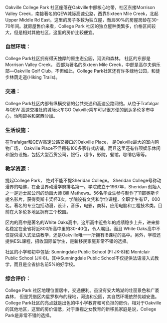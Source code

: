 Oakville College Park 社区座落在Oakville中部核心地带，社区东接Morrison Valley Creek，南接著名的QEW城际高速公路，西靠Sixteen Mile Creek，北起Upper Middle Rd East。这里的房子多数为独立屋，而且80%的房屋房龄在30-70年间。就房屋售价来看，College Park 社区的独立屋种类繁多，价格区间较大，但是相对其他社区，这里的房价比较便宜。

### 自然环境：
College Park社区拥有得天独厚的原生态公园，河流和森林。 社区的东部是Morrison Valley Creek， 西部为著名的Sixteen Mile Creek，中部是高尔夫俱乐部—Oakville Golf Club。不但如此，College Park社区还有许多绿地公园，和徒步林荫走道(Hiking Trails)。

### 交通： 
College Park社区内部有纵横交错的公共交通和高速公路网络。从位于Trafalgar与QEW 高速交接处的城际火车GO Oakville乘车可以很方便的到达多伦多市中心，怡陶碧谷和密西沙加。

### 生活设施：
在Trafalgar和QEW高速公路交接口的Oakville Place， 是Oakville最大的室内购物广场，  Oakville Place不但拥有100多家各式店铺，而且这里还有各项娱乐休闲和服务设施，包括大型百货公司，银行，超市，影院，餐馆，咖啡店等等。

### 教学资源：
提起College Park， 绝对不能不提Sheridan College。 Sheridan College号称动漫界的哈佛，在全世界动漫学府排名第一。学院成立于1967年，Sheridan 创始人之一是迪士尼公司的动画大师 Bill Mathews。56名毕业生参与制作了11部奥斯卡提名影片，获得奥斯卡奖杯3次。学院设有文凭和学位课程，全职学生有17，000名。著名的专业包括动漫，设计，音乐，电影，商科，应用电脑和工程技术类。目前在大多伦多地区拥有三个校园。

区内的高中是著名的White Oaks高中，这所高中近些年的成绩稳步上升，进来排名稳定在全省将近800所高中里的30-40位，令人瞩目。而且 White Oaks高中不仅提供浸入式法语教学，还是Oakville唯一一所拥有IB课程的高中。另外，学校还提供ESL课程，招收国际留学生，是新移民家庭非常不错的选择。

社区的小学和初中包括: Sunningdale Public School (FI JK-8)和 Montclair Public School (JK-8)。其中Sunningdale Public School不仅提供法语浸入式教学，而且是全省排名前5%的好学校。

### 综合评价：
College Park 社区地理位置居中，交通便利。虽没有安大略湖的壮丽景色和广袤森林， 但是凭借区内星罗棋布的绿地，河流和公园，其自然环境依然优越安逸。College Park社区的亮点就是出色的中小学教育和可负担的房价。相对于Oakville的其他地区，这里的房价偏低，对于重视之女教育的新移民家庭是说，College Park是非常不错的选择。